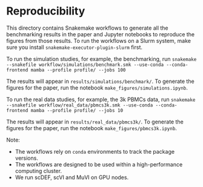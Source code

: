 # Reproducibility
This directory contains Snakemake workflows to generate all the benchmarking results in the paper and Jupyter notebooks to reproduce the figures from those results. To run the workflows on a Slurm system, make sure you install `snakemake-executor-plugin-slurm` first.

To run the simulation studies, for example, the benchmarking, run
```snakemake --snakefile workflow/simulations/benchmark.smk --use-conda --conda-frontend mamba --profile profile/ --jobs 100```

The results will appear in `results/simulations/benchmark/`. To generate the figures for the paper, run the notebook `make_figures/simulations.ipynb`.

To run the real data studies, for example, the 3k PBMCs data, run 
```snakemake --snakefile workflow/real_data/pbmcs3k.smk --use-conda --conda-frontend mamba --profile profile/ --jobs 10```

The results will appear in `results/real_data/pbmcs3k/`. To generate the figures for the paper, run the notebook `make_figures/pbmcs3k.ipynb`.

Note:
* The workflows rely on `conda` environments to track the package versions.
* The workflows are designed to be used within a high-performance computing cluster.
* We run scDEF, scVI and MuVI on GPU nodes.
